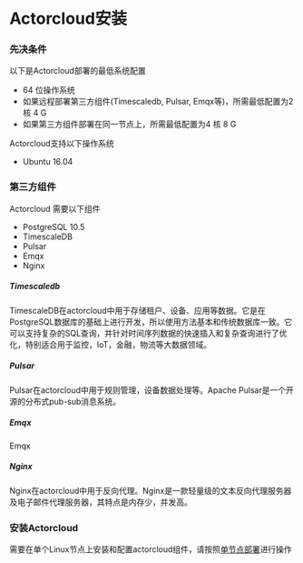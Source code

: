 # Actorcloud安装

### 先决条件

以下是Actorcloud部署的最低系统配置

* 64 位操作系统
* 如果远程部署第三方组件(Timescaledb, Pulsar, Emqx等)，所需最低配置为2 核 4 G
* 如果第三方组件部署在同一节点上，所需最低配置为4 核 8 G

Actorcloud支持以下操作系统

* Ubuntu 16.04

### 第三方组件

Actorcloud 需要以下组件

* PostgreSQL 10.5
* TimescaleDB
* Pulsar 
* Emqx
* Nginx

##### Timescaledb
TimescaleDB在actorcloud中用于存储租户、设备、应用等数据。它是在PostgreSQL数据库的基础上进行开发，所以使用方法基本和传统数据库一致。它可以支持复杂的SQL查询，并针对时间序列数据的快速插入和复杂查询进行了优化，特别适合用于监控，IoT，金融，物流等大数据领域。

##### Pulsar 

Pulsar在actorcloud中用于规则管理，设备数据处理等。Apache Pulsar是一个开源的分布式pub-sub消息系统。

##### Emqx

Emqx 

##### Nginx

Nginx在actorcloud中用于反向代理。Nginx是一款轻量级的文本反向代理服务器及电子邮件代理服务器，其特点是内存少，并发高。

### 安装Actorcloud

需要在单个Linux节点上安装和配置actorcloud组件，请按照[单节点部署](single_node.md#单节点部署)进行操作

